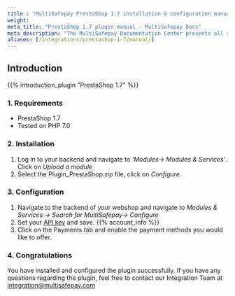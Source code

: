 ```yaml
---
title : "MultiSafepay PrestaShop 1.7 installation & configuration manual"
weight:
meta_title: "PrestaShop 1.7 plugin manual - MultiSafepay Docs"
meta_description: "The MultiSafepay Documentation Center presents all relevant information about our Plugins and API. You can also find support pages for payment methods, tools and general questions as well as the contact details of our Support and Integration Teams."
aliases: [/integrations/prestashop-1-7/manual/]
---
```


## Introduction

{{% introduction_plugin "PrestaShop 1.7" %}}

### 1. Requirements
- PrestaShop 1.7
- Tested on PHP 7.0

### 2. Installation
1. Log in to your backend and navigate to _'Modules→ Modules & Services'_.
Click on _Upload a module_
2. Select the Plugin_PrestaShop.zip file, click on _Configure_.

### 3. Configuration
1. Navigate to the backend of your webshop and navigate to _Modules & Services → Search for MultiSafepay→
Configure_
2. Set your [API key](/faq/general/glossary/#api-key) and save. {{% account_info %}}
3. Click on the Payments tab and enable the payment methods you would like to offer.

### 4. Congratulations
You have installed and configured the plugin successfully. If you have any questions regarding the plugin, feel free to contact our Integration Team at <integration@multisafepay.com>